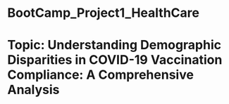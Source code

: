 # BootCamp_Project1_HealthCare

# Topic: Understanding Demographic Disparities in COVID-19 Vaccination Compliance: A Comprehensive Analysis


